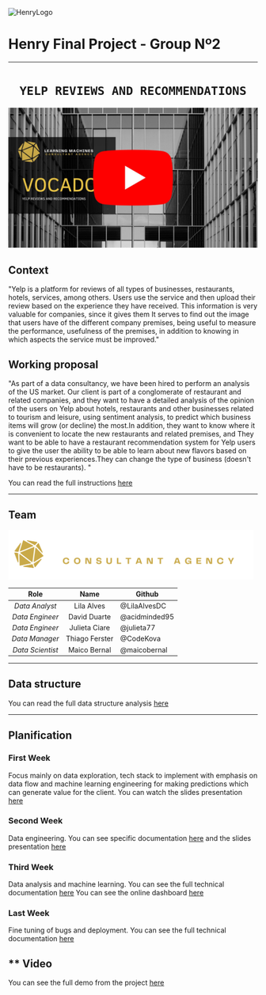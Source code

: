 ![HenryLogo](https://d31uz8lwfmyn8g.cloudfront.net/Assets/logo-henry-white-lg.png)

# **Henry Final Project - Group Nº2**

- - -

# <h1 align="center">**`YELP REVIEWS AND RECOMMENDATIONS`**</h1>

[![VOCADO](https://github.com/HenryLABFinalGrupo02/trabajofinal/blob/main/MEDIA/Learning%20Machines%20Final%20(1).jpg "VOCADO" )](https://www.youtube.com/watch?v=rMNKFNwfPkQ "VOCADO")

## **Context**

"Yelp is a platform for reviews of all types of businesses, restaurants, hotels, services, among others. Users use the service and then upload their review based on the experience they have received. This information is very valuable for companies, since it gives them It serves to find out the image that users have of the different company premises, being useful to measure the performance, usefulness of the premises, in addition to knowing in which aspects the service must be improved."


## **Working proposal**

"As part of a data consultancy, we have been hired to perform an analysis of the US market. Our client is part of a conglomerate of restaurant and related companies, and they want to have a detailed analysis of the opinion of the users on Yelp about hotels, restaurants and other businesses related to tourism and leisure, using sentiment analysis, to predict which business items will grow (or decline) the most.In addition, they want to know where it is convenient to locate the new restaurants and related premises, and They want to be able to have a restaurant recommendation system for Yelp users to give the user the ability to be able to learn about new flavors based on their previous experiences.They can change the type of business (doesn't have to be restaurants).
"

You can read the full instructions [here](https://github.com/soyHenry/PF_DS/blob/main/Proyectos/Yelp.md)

- - -
## **Team**

<img src="https://github.com/HenryLABFinalGrupo02/trabajofinal/blob/main/MEDIA/logo_white.png"  height="100">

| **Role** | **Name** | **Github** |
|:---:|:---:|---|
| _Data Analyst_ | Lila Alves | @LilaAlvesDC |
| _Data Engineer_ | David Duarte | @acidminded95 |
| _Data Engineer_ | Julieta Ciare | @julieta77 |
| _Data Manager_ | Thiago Ferster | @CodeKova |
| _Data Scientist_ | Maico Bernal | @maicobernal |

- - -
## **Data structure**
You can read the full data structure analysis [here]("https://github.com/HenryLABFinalGrupo02/trabajofinal/blob/main/DOCS/data_structure.md")



- - -
## **Planification**

### **First Week**

Focus mainly on data exploration, tech stack to implement with emphasis on data flow and machine learning engineering for making predictions which can generate value for the client. 
You can watch the slides presentation [here](https://www.canva.com/design/DAFSIRysJ-c/zHkvCn-BxRCWirkRg5Mugw/view?utm_content=DAFSIRysJ-c&utm_campaign=designshare&utm_medium=link2&utm_source=sharebutton)



### **Second Week**

Data engineering.
You can see specific documentation [here]("https://github.com/HenryLABFinalGrupo02/trabajofinal/blob/main/DOCS/week2.md") and the slides presentation [here]()

### **Third Week**
Data analysis and machine learning.
You can see the full technical documentation [here](https://drive.google.com/file/d/1nJIAz3v5zExSsW-5DvSSKEEokM1GndQl/view?usp=sharing)
You can see the online dashboard [here](http://34.102.67.22:8501/)

### **Last Week**
Fine tuning of bugs and deployment. You can see the full technical documentation [here](https://drive.google.com/file/d/1nJIAz3v5zExSsW-5DvSSKEEokM1GndQl/view?usp=sharing)


## ** Video 
You can see the full demo from the project [here](https://www.youtube.com/watch?v=rMNKFNwfPkQ)
